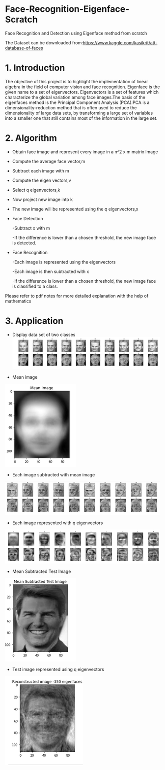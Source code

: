 # Face-Recognition-Eigenface-Scratch
Face Recognition and Detection using Eigenface method from scratch

The Dataset can be downloaded from:https://www.kaggle.com/kasikrit/att-database-of-faces


# 1. Introduction

  The objective of this project is to highlight the implementation of linear algebra in the field of computer vision and face recognition. Eigenface is the given   name to  a set of eigenvectors. Eigenvectors is a set of features which characterize the global variation among face images.The basis of the eigenfaces method     is the Principal Component Analysis (PCA).PCA is a dimensionality-reduction method that is often used to reduce the dimensionality of large data sets, by         transforming a large set of variables into a smaller one that still contains most of the information in the large set.


# 2. Algorithm

  * Obtain face image and represent every image in a n^2 x m matrix
    Image

  * Compute the average face vector,m

  * Subtract each image with m

  * Compute the eigen vectors,v

  * Select q eigenvectors,k

  * Now project new image into k

  * The new image will be represented using the q eigenvectors,x

  * Face Detection
  
    -Subtract x with m
    
    -If the difference is lower than a chosen threshold, the new image face is detected.
 
  * Face Recognition
  
    -Each image is represented using the eigenvectors
    
    -Each image is then subtracted with x
    
    -If the difference is lower than a chosen threshold, the new image face is classified to a class.

Please refer to pdf notes for more detailed explanation with the help of mathematics


# 3. Application
 
  * Display data set of two classes
![Dataset](Image/1.png)

  * Mean image
  
![mean image](Image/2.png)

  * Each image subtracted with mean image
   
![zero mean image](Image/3.png)

  * Each image represented with q eigenvectors
  
![image eigenvectors](Image/4.png)

  * Mean Subtracted Test Image
  
![Test Image](Image/5.png)

  * Test image represented using q eigenvectors
   
![Test Image eigenvectors](Image/6.png)



